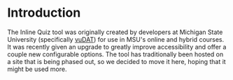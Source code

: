 # Introduction #

The Inline Quiz tool was originally created by developers at Michigan State University (specifically [vuDAT](http://vudat.msu.edu)) for use in MSU's online and hybrid courses.  It was recently given an upgrade to greatly improve accessibility and offer a couple new configurable options.  The tool has traditionally been hosted on a site that is being phased out, so we decided to move it here, hoping that it might be used more.